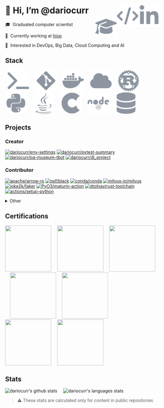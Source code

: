 <h1>
👋 Hi, I’m @dariocurr
&nbsp;&nbsp;&nbsp;
<a href="https://www.linkedin.com/in/dariocurr">
    <img align="right" alt="linkedin" src="./assets/linkedin.svg">
</a>
&nbsp;&nbsp;&nbsp;
<a href="https://dariocurr.github.io/">
    <img align="right" alt="website" src="./assets/dev.svg">
</a>
&nbsp;&nbsp;&nbsp;
<a href="https://scholar.google.it/citations?hl=en&user=DhJKkeMAAAAJ">
    <img align="right" alt="gscholar" src="./assets/cap.svg">
</a>
</h1>

🎓&nbsp; Graduated computer scientist

🏢&nbsp; Currently working at [hiop](https://hiop.io/)

👀&nbsp; Interested in DevOps, Big Data, Cloud Computing and AI

## Stack

&nbsp;
![shell](./assets/shell.svg)
&nbsp;&nbsp;&nbsp;
![git](./assets/git.svg)
&nbsp;&nbsp;&nbsp;
![docker](./assets/docker.svg)
&nbsp;&nbsp;&nbsp;
![cloud](./assets/cloud.svg)
&nbsp;&nbsp;&nbsp;
![rust](./assets/rust.svg)
&nbsp;&nbsp;&nbsp;
![python](./assets/python.svg)
&nbsp;&nbsp;&nbsp;
![java](./assets/java.svg)
&nbsp;&nbsp;&nbsp;
![c](./assets/c.svg)
&nbsp;&nbsp;&nbsp;
![node](./assets/node.svg)
&nbsp;&nbsp;&nbsp;
![database](./assets/database.svg)

## Projects

### Creator

[![dariocurr/env-settings](https://github-readme-stats.vercel.app/api/pin/?username=dariocurr&repo=env-settings&theme=transparent&title_color=f59d62&icon_color=f59d62&text_color=aaaaaa&hide_border=true&description_lines_count=3)](https://github.com/dariocurr/env-settings)
[![dariocurr/pytest-summary](https://github-readme-stats.vercel.app/api/pin/?username=dariocurr&repo=pytest-summary&theme=transparent&title_color=f59d62&icon_color=f59d62&text_color=aaaaaa&hide_border=true&description_lines_count=3)](https://github.com/dariocurr/pytest-summary)
[![dariocurr/pa-museum-tbot](https://github-readme-stats.vercel.app/api/pin/?username=dariocurr&repo=pa-museum-tbot&theme=transparent&title_color=f59d62&icon_color=f59d62&text_color=aaaaaa&hide_border=true&description_lines_count=3)](https://github.com/dariocurr/pa-museum-tbot)
[![dariocurr/dl_project](https://github-readme-stats.vercel.app/api/pin/?username=dariocurr&repo=dl_project&theme=transparent&title_color=f59d62&icon_color=f59d62&text_color=aaaaaa&hide_border=true&description_lines_count=3)](https://github.com/dariocurr/dl_project)

### Contributor

[![apache/arrow-rs](https://github-readme-stats.vercel.app/api/pin/?username=apache&repo=arrow-rs&theme=transparent&show_owner=true&title_color=f59d62&icon_color=f59d62&text_color=aaaaaa&hide_border=true&description_lines_count=3)](https://github.com/apache/arrow-rs)
[![psf/black](https://github-readme-stats.vercel.app/api/pin/?username=psf&repo=black&theme=transparent&show_owner=true&title_color=f59d62&icon_color=f59d62&text_color=aaaaaa&hide_border=true&description_lines_count=3)](https://github.com/psf/black)
[![conda/conda](https://github-readme-stats.vercel.app/api/pin/?username=conda&repo=conda&theme=transparent&show_owner=true&title_color=f59d62&icon_color=f59d62&text_color=aaaaaa&hide_border=true&description_lines_count=3)](https://github.com/conda/conda)
[![milvus-io/milvus](https://github-readme-stats.vercel.app/api/pin/?username=milvus-io&repo=milvus&theme=transparent&show_owner=true&title_color=f59d62&icon_color=f59d62&text_color=aaaaaa&hide_border=true&description_lines_count=3)](https://github.com/milvus-io/milvus)
[![joke2k/faker](https://github-readme-stats.vercel.app/api/pin/?username=joke2k&repo=faker&theme=transparent&show_owner=true&title_color=f59d62&icon_color=f59d62&text_color=aaaaaa&hide_border=true&description_lines_count=3)](https://github.com/joke2k/faker)
[![PyO3/maturin-action](https://github-readme-stats.vercel.app/api/pin/?username=PyO3&repo=maturin-action&theme=transparent&show_owner=true&title_color=f59d62&icon_color=f59d62&text_color=aaaaaa&hide_border=true&description_lines_count=3)](https://github.com/PyO3/maturin-action)
[![dtolnay/rust-toolchain](https://github-readme-stats.vercel.app/api/pin/?username=dtolnay&repo=rust-toolchain&theme=transparent&show_owner=true&title_color=f59d62&icon_color=f59d62&text_color=aaaaaa&hide_border=true&description_lines_count=3)](https://github.com/dtolnay/rust-toolchain)
[![actions/setup-python](https://github-readme-stats.vercel.app/api/pin/?username=actions&repo=setup-python&theme=transparent&show_owner=true&title_color=f59d62&icon_color=f59d62&text_color=aaaaaa&hide_border=true&description_lines_count=3)](https://github.com/actions/setup-python)

<details>

  <summary>Other</summary>

  [![cookiecutter/cookiecutter](https://github-readme-stats.vercel.app/api/pin/?username=cookiecutter&repo=cookiecutter&theme=transparent&show_owner=true&title_color=f59d62&icon_color=f59d62&text_color=aaaaaa&hide_border=true&description_lines_count=3)](https://github.com/cookiecutter/cookiecutter)
  [![github/docs](https://github-readme-stats.vercel.app/api/pin/?username=github&repo=docs&theme=transparent&show_owner=true&title_color=f59d62&icon_color=f59d62&text_color=aaaaaa&hide_border=true&description_lines_count=3)](https://github.com/github/docs)
  [![backstage/mkdocs-monorepo-plugin](https://github-readme-stats.vercel.app/api/pin/?username=backstage&repo=mkdocs-monorepo-plugin&theme=transparent&show_owner=true&title_color=f59d62&icon_color=f59d62&text_color=aaaaaa&hide_border=true&description_lines_count=3)](https://github.com/backstage/mkdocs-monorepo-plugin)
  [![ultrabug/mkdocs-static-i18n](https://github-readme-stats.vercel.app/api/pin/?username=ultrabug&repo=mkdocs-static-i18n&theme=transparent&show_owner=true&title_color=f59d62&icon_color=f59d62&text_color=aaaaaa&hide_border=true&description_lines_count=3)](https://github.com/ultrabug/mkdocs-static-i18n)
  [![Intelligence-AI/learnjsonschema.com](https://github-readme-stats.vercel.app/api/pin/?username=Intelligence-AI&repo=learnjsonschema.com&theme=transparent&show_owner=true&title_color=f59d62&icon_color=f59d62&text_color=aaaaaa&hide_border=true&description_lines_count=3)](https://github.com/intelligence-ai/learnjsonschema.com)
  [![BlueBrain/BluePyEfe](https://github-readme-stats.vercel.app/api/pin/?username=BlueBrain&repo=BluePyEfe&theme=transparent&show_owner=true&title_color=f59d62&icon_color=f59d62&text_color=aaaaaa&hide_border=true&description_lines_count=3)](https://github.com/BlueBrain/BluePyEfe)

</details>

## Certifications

[<img src="https://bestr.it/filemanager/show/8f99bc52-e576-4ecf-9dbc-095bd38d36f4.png" width="150" height="150"/>](https://bestr.it/verify/EJ2XAFDPBL)
&nbsp;&nbsp;&nbsp;
[<img src="https://images.credly.com/size/680x680/images/00634f82-b07f-4bbd-a6bb-53de397fc3a6/image.png" width="150" height="150"/>](https://www.credly.com/badges/33614ca6-2f0d-456b-87e9-bf8b8591cbf8/public_url)
&nbsp;&nbsp;&nbsp;
[<img src="https://images.credly.com/size/680x680/images/b9feab85-1a43-4f6c-99a5-631b88d5461b/image.png" width="150" height="150"/>](https://www.credly.com/badges/e9b6c64c-2175-4345-950b-6331fd88af43/public_url)
&nbsp;&nbsp;&nbsp;
[<img src="https://images.credly.com/size/680x680/images/44994cda-b5b0-44cb-9a6d-d29b57163073/image.png" width="150" height="150"/>](https://www.credly.com/badges/0f158c45-adb0-4ac9-9d5f-0039649e4808/public_url)
&nbsp;&nbsp;&nbsp;
[<img src="https://images.credly.com/size/680x680/images/024d0122-724d-4c5a-bd83-cfe3c4b7a073/image.png" width="150" height="150"/>](https://www.credly.com/badges/0f59d53a-1ecb-4f6f-8a84-96fa3cb55965/public_url)
&nbsp;&nbsp;&nbsp;
[<img src="https://images.credly.com/size/680x680/images/89efc3e7-842b-4790-b09b-9ea5efc71ec3/image.png" width="150" height="150"/>](https://www.credly.com/badges/6da40853-2bc6-4738-887e-8710a10e7a29/public_url)
&nbsp;&nbsp;&nbsp;
[<img src="https://images.credly.com/size/680x680/images/c9ed294b-f8ac-48fa-a8c3-96dab1f110f2/image.png" width="150" height="150"/>](https://www.credly.com/badges/b3c3ae21-61a9-4519-85d6-29a3bb8c443a/public_url)

## Stats

![dariocurr's github stats](https://github-readme-stats.vercel.app/api?username=dariocurr&show_icons=true&theme=transparent&title_color=f59d62&icon_color=f59d62&text_color=aaaaaa&hide_border=true&hide_title=true&hide_rank=true)
&nbsp;&nbsp;&nbsp;
![dariocurr's languages stats](https://github-readme-stats.vercel.app/api/top-langs/?username=dariocurr&hide=html&text&hide_title=true&hide_border=true&layout=compact&langs_count=8&theme=transparent)
> ⚠️ These stats are calculated only for content in public repositories
